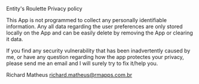 Entity's Roulette Privacy policy

This App is not programmed to collect any personally identifiable information. Any all data regarding the user preferences are only stored locally on the App and can be easily delete by removing the App or clearing it data.

If you find any security vulnerability that has been inadvertently caused by me, or have any question regarding how the app protectes your privacy, please send me an email and I will surely try to fix it/help you.

Richard Matheus
richard.matheus@rmapps.com.br
